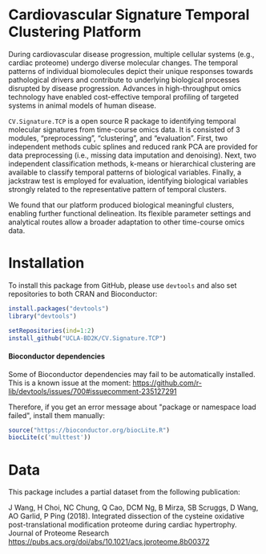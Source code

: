 # Cardiovascular Signature Temporal Clustering Platform

During cardiovascular disease progression, multiple cellular systems (e.g., cardiac proteome) undergo diverse molecular changes. The temporal patterns of individual biomolecules depict their unique responses towards pathological drivers and contribute to underlying biological processes disrupted by disease progression. Advances in high-throughput omics technology have enabled cost-effective temporal profiling of targeted systems in animal models of human disease.

```CV.Signature.TCP``` is a open source R package to identifying temporal molecular signatures from time-course omics data. It is consisted of 3 modules, “preprocessing”, “clustering”, and “evaluation”.  First, two independent methods cubic splines and reduced rank PCA are provided for data preprocessing (i.e., missing data imputation and denoising). Next, two independent classification methods, k-means or hierarchical clustering are available to classify temporal patterns of biological variables. Finally, a jackstraw test is employed for evaluation, identifying biological variables strongly related to the representative pattern of temporal clusters.

We found that our platform produced biological meaningful clusters, enabling further functional delineation. Its flexible parameter settings and analytical routes allow a broader adaptation to other time-course omics data.

# Installation

To install this package from GitHub, please use ```devtools``` and also set repositories to both CRAN and Bioconductor:

```R
install.packages("devtools")
library("devtools")

setRepositories(ind=1:2)
install_github("UCLA-BD2K/CV.Signature.TCP")
```

#### Bioconductor dependencies

Some of Bioconductor dependencies may fail to be automatically installed. This is a known issue at the moment:
https://github.com/r-lib/devtools/issues/700#issuecomment-235127291

Therefore, if you get an error message about "package or namespace load failed", install them manually:

```R
source("https://bioconductor.org/biocLite.R")
biocLite(c('multtest'))
```

# Data

This package includes a partial dataset from the following publication:

J Wang, H Choi, NC Chung, Q Cao, DCM Ng, B Mirza, SB Scruggs, D Wang, AO Garlid, P Ping (2018). Integrated dissection of the cysteine oxidative post-translational modification proteome during cardiac hypertrophy. Journal of Proteome Research <https://pubs.acs.org/doi/abs/10.1021/acs.jproteome.8b00372>